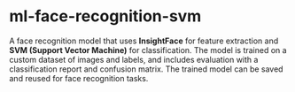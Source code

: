 # ml-face-recognition-svm
A face recognition model that uses **InsightFace** for feature extraction and **SVM (Support Vector Machine)** for classification. The model is trained on a custom dataset of images and labels, and includes evaluation with a classification report and confusion matrix. The trained model can be saved and reused for face recognition tasks.

